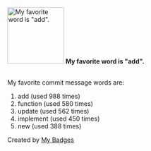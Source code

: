 <img src="https://my-badges.github.io/my-badges/favorite-word.png" alt="My favorite word is &quot;add&quot;." title="My favorite word is &quot;add&quot;." width="128">
<strong>My favorite word is &quot;add&quot;.</strong>
<br><br>

My favorite commit message words are:

1. add (used 988 times)
2. function (used 580 times)
3. update (used 562 times)
4. implement (used 450 times)
5. new (used 388 times)


Created by <a href="https://github.com/my-badges/my-badges">My Badges</a>